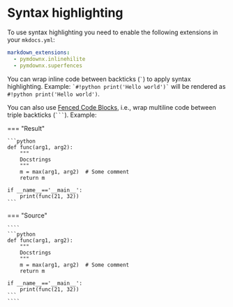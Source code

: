 # Syntax highlighting

To use syntax highlighting you need to enable the following extensions in your `mkdocs.yml`:

```yml
markdown_extensions:
  - pymdownx.inlinehilite
  - pymdownx.superfences
```

You can wrap inline code between backticks (`` ` ``) to apply syntax highlighting. Example: `` `#!python print('Hello world')` `` will be rendered as `#!python print('Hello world')`.

You can also use [Fenced Code Blocks](https://python-markdown.github.io/extensions/fenced_code_blocks/), i.e., wrap multiline code between triple backticks (`` ``` ``). Example:

=== "Result"

    ```python
    def func(arg1, arg2):
        """
        Docstrings
        """
        m = max(arg1, arg2)  # Some comment
        return m

    if __name__=='__main__':
        print(func(21, 32))
    ```

=== "Source"

    ````
    ```python
    def func(arg1, arg2):
        """
        Docstrings
        """
        m = max(arg1, arg2)  # Some comment
        return m

    if __name__=='__main__':
        print(func(21, 32))
    ```
    ````
